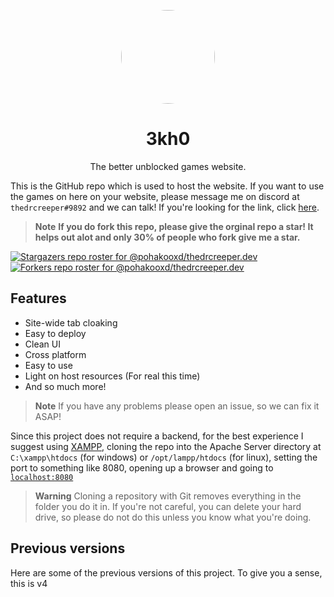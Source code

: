 <p align="center">
<kbd>
<img style="border-radius:50%" height="150px" src="https://raw.githubusercontent.com/3kh0/3kh0.github.io/main/images/logo.png">
</kbd>
</p>
<h1 align="center">3kh0</h1>
<p align="center">The better unblocked games website.</p>

This is the GitHub repo which is used to host the website. If you want to use the games on here on your website, please message me on discord at `thedrcreeper#9892` and we can talk! If you're looking for the link, click [here](https://3kh0.github.io).

> **Note**
> **If you do fork this repo, please give the orginal repo a star! It helps out alot and only 30% of people who fork give me a star.**

[![Stargazers repo roster for @pohakooxd/thedrcreeper.dev](https://reporoster.com/stars/dark/pohakooxd/thedrcreeper.dev)](https://github.com/pohakooxd/thedrcreeper.dev/stargazers)
[![Forkers repo roster for @pohakooxd/thedrcreeper.dev](https://reporoster.com/forks/dark/pohakooxd/thedrcreeper.dev)](https://github.com/pohakooxd/thedrcreeper.dev/network/members)

## Features

- Site-wide tab cloaking
- Easy to deploy
- Clean UI
- Cross platform
- Easy to use
- Light on host resources (For real this time)
- And so much more!

> **Note**
> If you have any problems please open an issue, so we can fix it ASAP!


Since this project does not require a backend, for the best experience I suggest using [XAMPP](https://www.apachefriends.org/), cloning the repo into the Apache Server directory at `C:\xampp\htdocs` (for windows) or `/opt/lampp/htdocs` (for linux), setting the port to something like 8080, opening up a browser and going to [`localhost:8080`](http://localhost:8080)

> **Warning**
> Cloning a repository with Git removes everything in the folder you do it in. If you're not careful, you can delete your hard drive, so please do not do this unless you know what you're doing.

## Previous versions

Here are some of the previous versions of this project. To give you a
sense, this is v4
